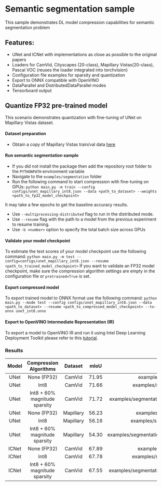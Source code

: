 # Semantic segmentation sample
This sample demonstrates DL model compression capabilities for semantic segmentation problem

## Features:
- UNet and ICNet with implementations as close as possible to the original papers
- Loaders for CamVid, Cityscapes (20-class), Mapillary Vistas(20-class), Pascal VOC (reuses the loader integrated into torchvision)
- Configuration file examples for sparsity and quantization
- Export to ONNX compatible with OpenVINO
- DataParallel and DistributedDataParallel modes
- Tensorboard output

## Quantize FP32 pre-trained model
This scenario demonstrates quantization with fine-tuning of UNet on Mapillary Vistas dataset.

#### Dataset preparation
- Obtain a copy of Mapillary Vistas train/val data [here](https://www.mapillary.com/dataset/vistas/)

#### Run semantic segmentation sample
- If you did not install the package then add the repository root folder to the `PYTHONPATH` environment variable
- Navigate to the `examples/segmentation` folder
- Run the following command to start compression with fine-tuning on GPUs:
`python main.py -m train --config configs/unet_mapillary_int8.json --data <path_to_dataset> --weights <path_to_fp32_model_checkpoint>`

It may take a few epochs to get the baseline accuracy results.
- Use `--multiprocessing-distributed` flag to run in the distributed mode.
- Use `--resume` flag with the path to a model from the previous experiment to resume training.
- Use `-b <number>` option to specify the total batch size across GPUs

#### Validate your model checkpoint
To estimate the test scores of your model checkpoint use the following command:
`python main.py -m test --config=configs/unet_mapillary_int8.json --resume <path_to_trained_model_checkpoint>`
If you want to validate an FP32 model checkpoint, make sure the compression algorithm settings are empty in the configuration file or `pretrained=True` is set.

#### Export compressed model
To export trained model to ONNX format use the following command:
`python main.py --mode test --config configs/unet_mapillary_int8.json --data <path_to_dataset> --resume <path_to_compressed_model_checkpoint> --to-onnx unet_int8.onnx`

#### Export to OpenVINO Intermediate Representation (IR)

To export a model to OpenVINO IR and run it using Intel Deep Learning Deployment Toolkit please refer to this [tutorial](https://software.intel.com/en-us/openvino-toolkit).

### Results

| Model | Compression Algorithms | Dataset | mIoU | Config path | PyTorch checkpoint |
| :-: | :-: | :-: | :-: | :-: | :-: |
| UNet | None (FP32) | CamVid | 71.95 | examples/segmentation/configs/unet_camvid.json | [Link](https://download.01.org/opencv/openvino_training_extensions/models/nncf/unet_camvid.pth) |
| UNet | Int8 | CamVid | 71.66 | examples/segmentation/configs/unet_camvid_int8.json | [Link](https://download.01.org/opencv/openvino_training_extensions/models/nncf/unet_camvid_int8.pth) |
| UNet | Int8 + 60% magnitude sparsity  | CamVid | 71.72 | examples/segmentation/configs/unet_camvid_magnitude_sparsity_int8.json | [Link](https://download.01.org/opencv/openvino_training_extensions/models/nncf/unet_camvid_magnitude_sparsity_int8.pth) |
| UNet | None (FP32) | Mapillary | 56.23 | examples/segmentation/configs/unet_mapillary.json | [Link](https://download.01.org/opencv/openvino_training_extensions/models/nncf/unet_mapillary.pth) |
| UNet | Int8 | Mapillary | 56.16 | examples/segmentation/configs/unet_mapillary_int8.json | [Link](https://download.01.org/opencv/openvino_training_extensions/models/nncf/unet_mapillary_int8.pth) |
| UNet | Int8 + 60% magnitude sparsity | Mapillary | 54.30 | examples/segmentation/configs/unet_mapillary_magnitude_sparsity_int8.json | [Link](https://download.01.org/opencv/openvino_training_extensions/models/nncf/unet_mapillary_magnitude_sparsity_int8.pth) |
| ICNet | None (FP32) | CamVid | 67.89 | examples/segmentation/configs/icnet_camvid.json | [Link](https://download.01.org/opencv/openvino_training_extensions/models/nncf/icnet_camvid.pth) |
| ICNet | Int8 | CamVid | 67.78 | examples/segmentation/configs/icnet_camvid_int8.json | [Link](https://download.01.org/opencv/openvino_training_extensions/models/nncf/icnet_camvid_int8.pth) |
| ICNet | Int8 + 60% magnitude sparsity | CamVid | 67.55 | examples/segmentation/configs/icnet_camvid_magnitude_sparsity_int8.json | [Link](https://download.01.org/opencv/openvino_training_extensions/models/nncf/icnet_camvid_magnitude_sparsity_int8.pth) |
